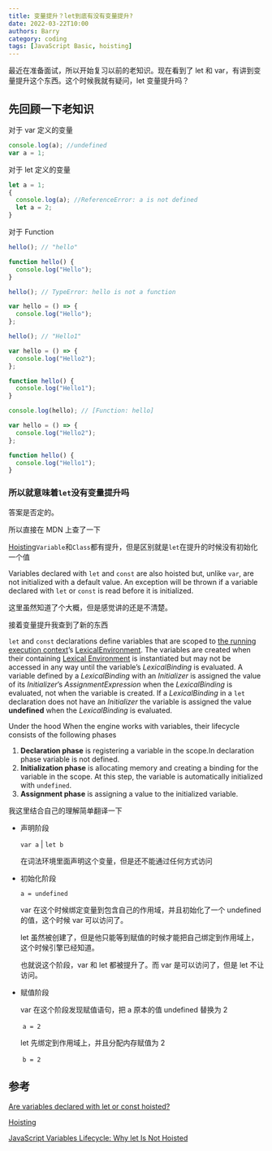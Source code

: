 ```yaml
---
title: 变量提升？let到底有没有变量提升?
date: 2022-03-22T10:00
authors: Barry
category: coding
tags: [JavaScript Basic, hoisting]
---
```


最近在准备面试，所以开始复习以前的老知识。现在看到了 let 和 var，有讲到变量提升这个东西。这个时候我就有疑问，let 变量提升吗？

## 先回顾一下老知识

对于 var 定义的变量

```javascript
console.log(a); //undefined
var a = 1;
```

对于 let 定义的变量

```javascript
let a = 1;
{
  console.log(a); //ReferenceError: a is not defined
  let a = 2;
}
```

对于 Function

```javascript
hello(); // "hello"

function hello() {
  console.log("Hello");
}
```

```javascript
hello(); // TypeError: hello is not a function

var hello = () => {
  console.log("Hello");
};
```

```javascript
hello(); // "Hello1"

var hello = () => {
  console.log("Hello2");
};

function hello() {
  console.log("Hello1");
}
```

```javascript
console.log(hello); // [Function: hello]

var hello = () => {
  console.log("Hello2");
};

function hello() {
  console.log("Hello1");
}
```

### 所以就意味着`let`没有变量提升吗

答案是否定的。

所以直接在 MDN 上查了一下

[Hoisting](https://developer.mozilla.org/en-US/docs/Glossary/Hoisting)`Variable`和`Class`都有提升，但是区别就是`let`在提升的时候没有初始化一个值

Variables declared with `let` and `const` are also hoisted but, unlike `var`, are not initialized with a default value. An exception will be thrown if a variable declared with `let` or `const` is read before it is initialized.

这里虽然知道了个大概，但是感觉讲的还是不清楚。

接着变量提升我查到了新的东西

`let` and `const` declarations define variables that are scoped to [the running execution context](https://262.ecma-international.org/6.0/#sec-execution-contexts)’s [LexicalEnvironment](https://262.ecma-international.org/6.0/#sec-execution-contexts). The variables are created when their containing [Lexical Environment](https://262.ecma-international.org/6.0/#sec-lexical-environments) is instantiated but may not be accessed in any way until the variable’s _LexicalBinding_ is evaluated. A variable defined by a _LexicalBinding_ with an _Initializer_ is assigned the value of its _Initializer_’s _AssignmentExpression_ when the _LexicalBinding_ is evaluated, not when the variable is created. If a _LexicalBinding_ in a `let` declaration does not have an _Initializer_ the variable is assigned the value **undefined** when the _LexicalBinding_ is evaluated.

Under the hood When the engine works with variables, their lifecycle consists of the following phases

1.  **Declaration phase** is registering a variable in the scope.In declaration phase variable is not defined.
1.  **Initialization phase** is allocating memory and creating a binding for the variable in the scope. At this step, the variable is automatically initialized with `undefined`.
1.  **Assignment phase** is assigning a value to the initialized variable.

我这里结合自己的理解简单翻译一下

- 声明阶段

  `var a` | `let b`

  在词法环境里面声明这个变量，但是还不能通过任何方式访问

- 初始化阶段

  `a = undefined`

  var 在这个时候绑定变量到包含自己的作用域，并且初始化了一个 undefined 的值，这个时候 var 可以访问了。

  let 虽然被创建了，但是他只能等到赋值的时候才能把自己绑定到作用域上，这个时候引擎已经知道。

  也就说这个阶段，var 和 let 都被提升了。而 var 是可以访问了，但是 let 不让访问。

- 赋值阶段

  var 在这个阶段发现赋值语句，把 a 原本的值 undefined 替换为 2

  ​ `a = 2`

  let 先绑定到作用域上，并且分配内存赋值为 2

  ​ `b = 2`

## 参考

[Are variables declared with let or const hoisted?](https://stackoverflow.com/questions/31219420/are-variables-declared-with-let-or-const-hoisted)

[Hoisting](https://developer.mozilla.org/en-US/docs/Glossary/Hoisting)

[JavaScript Variables Lifecycle: Why let Is Not Hoisted](https://dmitripavlutin.com/variables-lifecycle-and-why-let-is-not-hoisted/#:~:text=When%20the%20engine%20works%20with,the%20variable%20in%20the%20scope.&text=Assignment%20phase%20is%20assigning%20a%20value%20to%20the%20initialized%20variable.)
